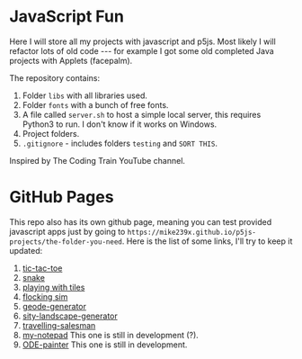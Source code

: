 # JavaScript Fun

Here I will store all my projects with javascript and p5js.
Most likely I will refactor lots of old code --- for example
I got some old completed Java projects with Applets (facepalm).

The repository contains:
1. Folder `libs` with all libraries used.
2. Folder `fonts` with a bunch of free fonts.
3. A file called `server.sh` to host a simple local server,
 this requires Python3 to run.
 I don't know if it works on Windows.
4. Project folders.
5. `.gitignore` - includes folders `testing` and `SORT THIS`.

Inspired by The Coding Train YouTube channel.

# GitHub Pages

This repo also has its own github page, meaning you can test provided javascript
apps just by going to
`https://mike239x.github.io/p5js-projects/the-folder-you-need`.
Here is the list of some links, I'll try to keep it updated:
1. [tic-tac-toe](https://mike239x.github.io/p5js-projects/tic-tac-toe/)
2. [snake](https://mike239x.github.io/p5js-projects/snake/)
3. [playing with tiles](https://mike239x.github.io/p5js-projects/examples/tilesets)
3. [flocking sim](https://mike239x.github.io/p5js-projects/flocking/)
4. [geode-generator](https://mike239x.github.io/p5js-projects/geode-generator)
5. [sity-landscape-generator](https://mike239x.github.io/p5js-projects/night-city)
6. [travelling-salesman](https://mike239x.github.io/p5js-projects/travelling-salesman)
7. [my-notepad](https://mike239x.github.io/p5js-projects/my-notepad)
  This one is still in development (?).
8. [ODE-painter](https://mike239x.github.io/p5js-projects/ode-drawings)
    This one is still in development.
